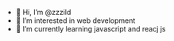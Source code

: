 - 👋 Hi, I’m @zzzild
- 👀 I’m interested in web development
- 🌱 I’m currently learning javascript and reacj js

<!---
zzzild/zzzild is a ✨ special ✨ repository because its `README.md` (this file) appears on your GitHub profile.
You can click the Preview link to take a look at your changes.
--->
